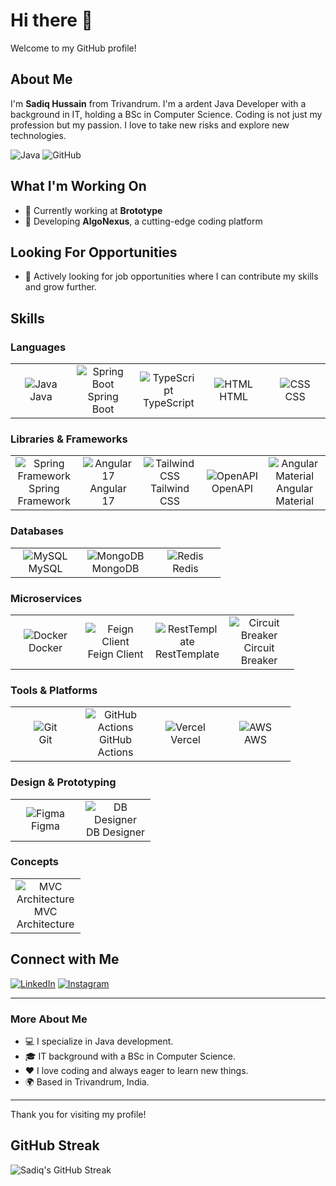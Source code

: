 # Hi there 👋

Welcome to my GitHub profile!

## About Me

I'm **Sadiq Hussain** from Trivandrum. I'm a ardent Java Developer with a background in IT, holding a BSc in Computer Science. Coding is not just my profession but my passion. I love to take new risks and explore new technologies.

![Java](https://img.shields.io/badge/Java-ED8B00?style=for-the-badge&logo=java&logoColor=white)
![GitHub](https://img.shields.io/badge/GitHub-100000?style=for-the-badge&logo=github&logoColor=white)

## What I'm Working On

- 🔭 Currently working at **Brototype**
- 🌱 Developing **AlgoNexus**, a cutting-edge coding platform

## Looking For Opportunities

- 🤔 Actively looking for job opportunities where I can contribute my skills and grow further.

## Skills

### Languages
<table>
  <tr>
    <td align="center" width="96">
      <img src="https://img.shields.io/badge/Java-ED8B00?style=for-the-badge&logo=java&logoColor=white" alt="Java" />
      <br>Java
    </td>
    <td align="center" width="96">
      <img src="https://img.shields.io/badge/Springboot-6DB33F?style=for-the-badge&logo=spring-boot&logoColor=white" alt="Spring Boot" />
      <br>Spring Boot
    </td>
    <td align="center" width="96">
      <img src="https://img.shields.io/badge/TypeScript-007ACC?style=for-the-badge&logo=typescript&logoColor=white" alt="TypeScript" />
      <br>TypeScript
    </td>
    <td align="center" width="96">
      <img src="https://img.shields.io/badge/HTML-E34F26?style=for-the-badge&logo=html5&logoColor=white" alt="HTML" />
      <br>HTML
    </td>
    <td align="center" width="96">
      <img src="https://img.shields.io/badge/CSS-1572B6?style=for-the-badge&logo=css3&logoColor=white" alt="CSS" />
      <br>CSS
    </td>
  </tr>
</table>

### Libraries & Frameworks
<table>
  <tr>
    <td align="center" width="96">
      <img src="https://img.shields.io/badge/Spring_Framework-6DB33F?style=for-the-badge&logo=spring&logoColor=white" alt="Spring Framework" />
      <br>Spring Framework
    </td>
    <td align="center" width="96">
      <img src="https://img.shields.io/badge/Angular-17-DD0031?style=for-the-badge&logo=angular&logoColor=white" alt="Angular 17" />
      <br>Angular 17
    </td>
    <td align="center" width="96">
      <img src="https://img.shields.io/badge/Tailwind_CSS-38B2AC?style=for-the-badge&logo=tailwind-css&logoColor=white" alt="Tailwind CSS" />
      <br>Tailwind CSS
    </td>
    <td align="center" width="96">
      <img src="https://img.shields.io/badge/OpenAPI-85EA2D?style=for-the-badge&logo=openapi-initiative&logoColor=black" alt="OpenAPI" />
      <br>OpenAPI
    </td>
    <td align="center" width="96">
      <img src="https://img.shields.io/badge/Angular_Material-009688?style=for-the-badge&logo=angular&logoColor=white" alt="Angular Material" />
      <br>Angular Material
    </td>
  </tr>
</table>

### Databases
<table>
  <tr>
    <td align="center" width="96">
      <img src="https://img.shields.io/badge/MySQL-4479A1?style=for-the-badge&logo=mysql&logoColor=white" alt="MySQL" />
      <br>MySQL
    </td>
    <td align="center" width="96">
      <img src="https://img.shields.io/badge/MongoDB-47A248?style=for-the-badge&logo=mongodb&logoColor=white" alt="MongoDB" />
      <br>MongoDB
    </td>
    <td align="center" width="96">
      <img src="https://img.shields.io/badge/Redis-DC382D?style=for-the-badge&logo=redis&logoColor=white" alt="Redis" />
      <br>Redis
    </td>
  </tr>
</table>

### Microservices
<table>
  <tr>
    <td align="center" width="96">
      <img src="https://img.shields.io/badge/Docker-2496ED?style=for-the-badge&logo=docker&logoColor=white" alt="Docker" />
      <br>Docker
    </td>
    <td align="center" width="96">
      <img src="https://img.shields.io/badge/Feign_Client-6DB33F?style=for-the-badge&logo=feign&logoColor=white" alt="Feign Client" />
      <br>Feign Client
    </td>
    <td align="center" width="96">
      <img src="https://img.shields.io/badge/Rest_Template-6DB33F?style=for-the-badge&logo=resttemplate&logoColor=white" alt="RestTemplate" />
      <br>RestTemplate
    </td>
    <td align="center" width="96">
      <img src="https://img.shields.io/badge/Circuit_Breaker-6DB33F?style=for-the-badge&logo=circuitbreaker&logoColor=white" alt="Circuit Breaker" />
      <br>Circuit Breaker
    </td>
  </tr>
</table>

### Tools & Platforms
<table>
  <tr>
    <td align="center" width="96">
      <img src="https://img.shields.io/badge/Git-F05032?style=for-the-badge&logo=git&logoColor=white" alt="Git" />
      <br>Git
    </td>
    <td align="center" width="96">
      <img src="https://img.shields.io/badge/GitHub_Actions-2088FF?style=for-the-badge&logo=github-actions&logoColor=white" alt="GitHub Actions" />
      <br>GitHub Actions
    </td>
    <td align="center" width="96">
      <img src="https://img.shields.io/badge/Vercel-000000?style=for-the-badge&logo=vercel&logoColor=white" alt="Vercel" />
      <br>Vercel
    </td>
    <td align="center" width="96">
      <img src="https://img.shields.io/badge/AWS-232F3E?style=for-the-badge&logo=amazon-aws&logoColor=white" alt="AWS" />
      <br>AWS
    </td>
  </tr>
</table>

### Design & Prototyping
<table>
  <tr>
    <td align="center" width="96">
      <img src="https://img.shields.io/badge/Figma-F24E1E?style=for-the-badge&logo=figma&logoColor=white" alt="Figma" />
      <br>Figma
    </td>
    <td align="center" width="96">
      <img src="https://img.shields.io/badge/DB_Designer-6C757D?style=for-the-badge&logo=dbdesigner&logoColor=white" alt="DB Designer" />
      <br>DB Designer
    </td>
  </tr>
</table>

### Concepts
<table>
  <tr>
    <td align="center" width="96">
      <img src="https://img.shields.io/badge/MVC_Architecture-009688?style=for-the-badge&logo=mvc&logoColor=white" alt="MVC Architecture" />
      <br>MVC Architecture
    </td>
  </tr>
</table>

## Connect with Me

[![LinkedIn](https://img.shields.io/badge/LinkedIn-0A66C2?style=for-the-badge&logo=linkedin&logoColor=white)](https://www.linkedin.com/in/sadiq-hussain-88376627a/)
[![Instagram](https://img.shields.io/badge/Instagram-E4405F?style=for-the-badge&logo=instagram&logoColor=white)](https://www.instagram.com/sadiq_hussain._/)

---

### More About Me

- 💻 I specialize in Java development.
- 🎓 IT background with a BSc in Computer Science.
- ❤️ I love coding and always eager to learn new things.
- 🌍 Based in Trivandrum, India.

---

Thank you for visiting my profile!

## GitHub Streak

![Sadiq's GitHub Streak](https://streak-stats.demolab.com/?user=yourusername&theme=dark&hide_border=true)
